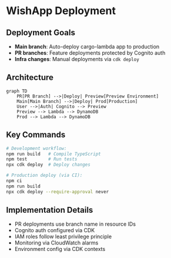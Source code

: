 # WishApp Deployment

## Deployment Goals
- **Main branch**: Auto-deploy cargo-lambda app to production
- **PR branches**: Feature deployments protected by Cognito auth
- **Infra changes**: Manual deployments via `cdk deploy`

## Architecture
```mermaid
graph TD
    PR[PR Branch] -->|Deploy| Preview[Preview Environment]
    Main[Main Branch] -->|Deploy| Prod[Production]
    User -->|Auth| Cognito --> Preview
    Preview --> Lambda --> DynamoDB
    Prod --> Lambda --> DynamoDB
```

## Key Commands
```bash
# Development workflow:
npm run build   # Compile TypeScript
npm test        # Run tests
npx cdk deploy  # Deploy changes

# Production deploy (via CI):
npm ci
npm run build
npx cdk deploy --require-approval never
```

## Implementation Details
- PR deployments use branch name in resource IDs
- Cognito auth configured via CDK
- IAM roles follow least privilege principle
- Monitoring via CloudWatch alarms
- Environment config via CDK contexts
